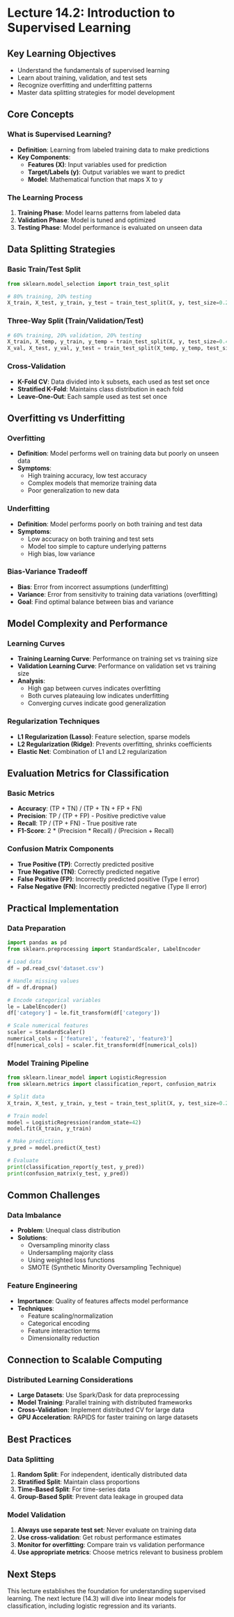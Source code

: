 # Lecture 14.2: Introduction to Supervised Learning

## Key Learning Objectives
- Understand the fundamentals of supervised learning
- Learn about training, validation, and test sets
- Recognize overfitting and underfitting patterns
- Master data splitting strategies for model development

## Core Concepts

### What is Supervised Learning?
- **Definition**: Learning from labeled training data to make predictions
- **Key Components**:
  - **Features (X)**: Input variables used for prediction
  - **Target/Labels (y)**: Output variables we want to predict
  - **Model**: Mathematical function that maps X to y

### The Learning Process
1. **Training Phase**: Model learns patterns from labeled data
2. **Validation Phase**: Model is tuned and optimized
3. **Testing Phase**: Model performance is evaluated on unseen data

## Data Splitting Strategies

### Basic Train/Test Split
```python
from sklearn.model_selection import train_test_split

# 80% training, 20% testing
X_train, X_test, y_train, y_test = train_test_split(X, y, test_size=0.2, random_state=42)
```

### Three-Way Split (Train/Validation/Test)
```python
# 60% training, 20% validation, 20% testing
X_train, X_temp, y_train, y_temp = train_test_split(X, y, test_size=0.4, random_state=42)
X_val, X_test, y_val, y_test = train_test_split(X_temp, y_temp, test_size=0.5, random_state=42)
```

### Cross-Validation
- **K-Fold CV**: Data divided into k subsets, each used as test set once
- **Stratified K-Fold**: Maintains class distribution in each fold
- **Leave-One-Out**: Each sample used as test set once

## Overfitting vs Underfitting

### Overfitting
- **Definition**: Model performs well on training data but poorly on unseen data
- **Symptoms**:
  - High training accuracy, low test accuracy
  - Complex models that memorize training data
  - Poor generalization to new data

### Underfitting
- **Definition**: Model performs poorly on both training and test data
- **Symptoms**:
  - Low accuracy on both training and test sets
  - Model too simple to capture underlying patterns
  - High bias, low variance

### Bias-Variance Tradeoff
- **Bias**: Error from incorrect assumptions (underfitting)
- **Variance**: Error from sensitivity to training data variations (overfitting)
- **Goal**: Find optimal balance between bias and variance

## Model Complexity and Performance

### Learning Curves
- **Training Learning Curve**: Performance on training set vs training size
- **Validation Learning Curve**: Performance on validation set vs training size
- **Analysis**:
  - High gap between curves indicates overfitting
  - Both curves plateauing low indicates underfitting
  - Converging curves indicate good generalization

### Regularization Techniques
- **L1 Regularization (Lasso)**: Feature selection, sparse models
- **L2 Regularization (Ridge)**: Prevents overfitting, shrinks coefficients
- **Elastic Net**: Combination of L1 and L2 regularization

## Evaluation Metrics for Classification

### Basic Metrics
- **Accuracy**: (TP + TN) / (TP + TN + FP + FN)
- **Precision**: TP / (TP + FP) - Positive predictive value
- **Recall**: TP / (TP + FN) - True positive rate
- **F1-Score**: 2 * (Precision * Recall) / (Precision + Recall)

### Confusion Matrix Components
- **True Positive (TP)**: Correctly predicted positive
- **True Negative (TN)**: Correctly predicted negative
- **False Positive (FP)**: Incorrectly predicted positive (Type I error)
- **False Negative (FN)**: Incorrectly predicted negative (Type II error)

## Practical Implementation

### Data Preparation
```python
import pandas as pd
from sklearn.preprocessing import StandardScaler, LabelEncoder

# Load data
df = pd.read_csv('dataset.csv')

# Handle missing values
df = df.dropna()

# Encode categorical variables
le = LabelEncoder()
df['category'] = le.fit_transform(df['category'])

# Scale numerical features
scaler = StandardScaler()
numerical_cols = ['feature1', 'feature2', 'feature3']
df[numerical_cols] = scaler.fit_transform(df[numerical_cols])
```

### Model Training Pipeline
```python
from sklearn.linear_model import LogisticRegression
from sklearn.metrics import classification_report, confusion_matrix

# Split data
X_train, X_test, y_train, y_test = train_test_split(X, y, test_size=0.2, random_state=42)

# Train model
model = LogisticRegression(random_state=42)
model.fit(X_train, y_train)

# Make predictions
y_pred = model.predict(X_test)

# Evaluate
print(classification_report(y_test, y_pred))
print(confusion_matrix(y_test, y_pred))
```

## Common Challenges

### Data Imbalance
- **Problem**: Unequal class distribution
- **Solutions**:
  - Oversampling minority class
  - Undersampling majority class
  - Using weighted loss functions
  - SMOTE (Synthetic Minority Oversampling Technique)

### Feature Engineering
- **Importance**: Quality of features affects model performance
- **Techniques**:
  - Feature scaling/normalization
  - Categorical encoding
  - Feature interaction terms
  - Dimensionality reduction

## Connection to Scalable Computing

### Distributed Learning Considerations
- **Large Datasets**: Use Spark/Dask for data preprocessing
- **Model Training**: Parallel training with distributed frameworks
- **Cross-Validation**: Implement distributed CV for large data
- **GPU Acceleration**: RAPIDS for faster training on large datasets

## Best Practices

### Data Splitting
1. **Random Split**: For independent, identically distributed data
2. **Stratified Split**: Maintain class proportions
3. **Time-Based Split**: For time-series data
4. **Group-Based Split**: Prevent data leakage in grouped data

### Model Validation
1. **Always use separate test set**: Never evaluate on training data
2. **Use cross-validation**: Get robust performance estimates
3. **Monitor for overfitting**: Compare train vs validation performance
4. **Use appropriate metrics**: Choose metrics relevant to business problem

## Next Steps

This lecture establishes the foundation for understanding supervised learning. The next lecture (14.3) will dive into linear models for classification, including logistic regression and its variants.